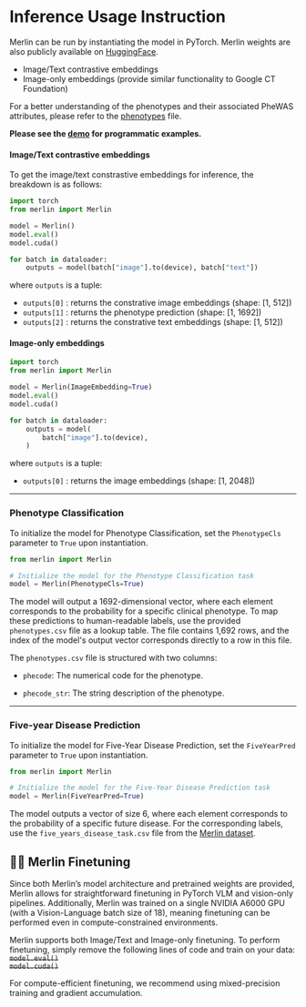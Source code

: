 # Inference Usage Instruction

Merlin can be run by instantiating the model in PyTorch. Merlin weights are also publicly available on [HuggingFace](https://huggingface.co/stanfordmimi/Merlin).

- Image/Text contrastive embeddings
- Image-only embeddings (provide similar functionality to Google CT Foundation)

For a better understanding of the phenotypes and their associated PheWAS attributes, please refer to the [phenotypes](phenotypes.csv) file.

**Please see the [demo](demo.py) for programmatic examples.**

#### Image/Text contrastive embeddings

To get the image/text constrastive embeddings for inference, the breakdown is as follows:

```python
import torch
from merlin import Merlin

model = Merlin()
model.eval()
model.cuda()

for batch in dataloader:
    outputs = model(batch["image"].to(device), batch["text"])
```

where `outputs` is a tuple:

- `outputs[0]` : returns the constrative image embeddings (shape: \[1, 512\])
- `outputs[1]` : returns the phenotype prediction (shape: \[1, 1692\])
- `outputs[2]` : returns the constrative text embeddings (shape: \[1, 512\])

#### Image-only embeddings

```python
import torch
from merlin import Merlin

model = Merlin(ImageEmbedding=True)
model.eval()
model.cuda()

for batch in dataloader:
    outputs = model(
        batch["image"].to(device),
    )
```

where `outputs` is a tuple:

- `outputs[0]` : returns the image embeddings (shape: \[1, 2048\])

______________________________________________________________________

### Phenotype Classification

To initialize the model for Phenotype Classification, set the `PhenotypeCls` parameter to `True` upon instantiation.

```python
from merlin import Merlin

# Initialize the model for the Phenotype Classification task
model = Merlin(PhenotypeCls=True)
```

The model will output a 1692-dimensional vector, where each element corresponds to the probability for a specific clinical phenotype. To map these predictions to human-readable labels, use the provided `phenotypes.csv` file as a lookup table. The file contains 1,692 rows, and the index of the model's output vector corresponds directly to a row in this file.

The `phenotypes.csv` file is structured with two columns:

- `phecode`: The numerical code for the phenotype.

- `phecode_str`: The string description of the phenotype.

______________________________________________________________________

### Five-year Disease Prediction

To initialize the model for Five-Year Disease Prediction, set the `FiveYearPred` parameter to `True` upon instantiation.

```python
from merlin import Merlin

# Initialize the model for the Five-Year Disease Prediction task
model = Merlin(FiveYearPred=True)
```

The model outputs a vector of size 6, where each element corresponds to the probability of a specific future disease. For the corresponding labels, use the `five_years_disease_task.csv` file from the [Merlin dataset](download.md).

## 👨‍💻 Merlin Finetuning

Since both Merlin’s model architecture and pretrained weights are provided, Merlin allows for straightforward finetuning in PyTorch VLM and vision-only pipelines. Additionally, Merlin was trained on a single NVIDIA A6000 GPU (with a Vision-Language batch size of 18), meaning finetuning can be performed even in compute-constrained environments.

Merlin supports both Image/Text and Image-only finetuning. To perform finetuning, simply remove the following lines of code and train on your data:
~~`model.eval()`~~\
~~`model.cuda()`~~

For compute-efficient finetuning, we recommend using mixed-precision training and gradient accumulation.
